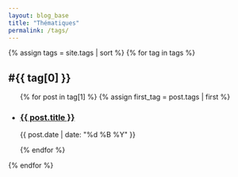 ```yaml
---
layout: blog_base
title: "Thématiques"
permalink: /tags/
---
```


{% assign tags = site.tags | sort %}
{% for tag in tags %}
  <div class="tag-group" id="{{ tag[0] | slugify }}">
    <h2 class="tag-title">#{{ tag[0] }}</h2>
    <ul class="post-list">
      {% for post in tag[1] %}
        {% assign first_tag = post.tags | first %}
        <li class="tag-{{ first_tag | slugify }}">
          <h3><a href="{{ post.url }}">{{ post.title }}</a></h3>
          <p class="post-meta">{{ post.date | date: "%d %B %Y" }}</p>
        </li>
      {% endfor %}
    </ul>
  </div>
{% endfor %}